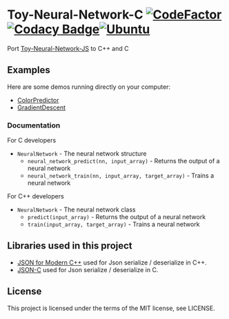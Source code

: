 # Toy-Neural-Network-C [![CodeFactor](https://www.codefactor.io/repository/github/vnepogodin/toy-neural-network-c/badge)](https://www.codefactor.io/repository/github/vnepogodin/toy-neural-network-c) [![Codacy Badge](https://app.codacy.com/project/badge/Grade/79f9ce19cfd84b268e03ef29e1bb37c0)](https://www.codacy.com/manual/nepogodin.vlad/Neural-Network-C?utm_source=github.com&amp;utm_medium=referral&amp;utm_content=vnepogodin/Neural-Network-C&amp;utm_campaign=Badge_Grade)[![Ubuntu](https://github.com/vnepogodin/Toy-Neural-Network-C/workflows/Ubuntu/badge.svg)](https://github.com/vnepogodin/Toy-Neural-Network-C/actions?query=workflow%3AUbuntu)

Port [Toy-Neural-Network-JS](https://github.com/CodingTrain/Toy-Neural-Network-JS) to C++ and C

## Examples
Here are some demos running directly on your computer:
* [ColorPredictor](https://github.com/vnepogodin/ColorPredictor)
* [GradientDescent](https://github.com/vnepogodin/GradientDescent)

### Documentation
 For C developers
   * `NeuralNetwork` - The neural network structure
     * `neural_network_predict(nn, input_array)` - Returns the output of a neural network
     * `neural_network_train(nn, input_array, target_array)` - Trains a neural network

 For C++ developers
   * `NeuralNetwork` - The neural network class
     * `predict(input_array)` - Returns the output of a neural network
     * `train(input_array, target_array)` - Trains a neural network

## Libraries used in this project

* [JSON for Modern C++](https://github.com/nlohmann/json) used for Json serialize / deserialize in C++.
* [JSON-C](https://github.com/json-c/json-c) used for Json serialize / deserialize in C.

## License

This project is licensed under the terms of the MIT license, see LICENSE.
